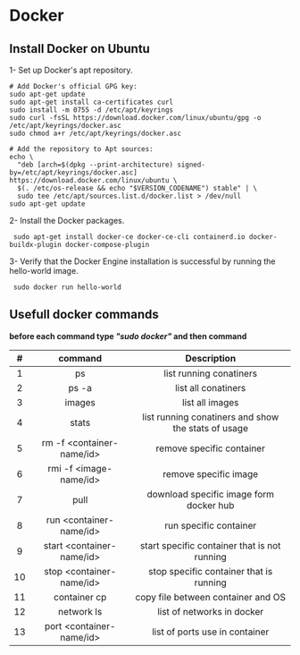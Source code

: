 # Docker

## Install Docker on Ubuntu

1- Set up Docker's apt repository.

```
# Add Docker's official GPG key:
sudo apt-get update
sudo apt-get install ca-certificates curl
sudo install -m 0755 -d /etc/apt/keyrings
sudo curl -fsSL https://download.docker.com/linux/ubuntu/gpg -o /etc/apt/keyrings/docker.asc
sudo chmod a+r /etc/apt/keyrings/docker.asc

# Add the repository to Apt sources:
echo \
  "deb [arch=$(dpkg --print-architecture) signed-by=/etc/apt/keyrings/docker.asc] https://download.docker.com/linux/ubuntu \
  $(. /etc/os-release && echo "$VERSION_CODENAME") stable" | \
  sudo tee /etc/apt/sources.list.d/docker.list > /dev/null
sudo apt-get update
```

2- Install the Docker packages.

```
 sudo apt-get install docker-ce docker-ce-cli containerd.io docker-buildx-plugin docker-compose-plugin
```
3- Verify that the Docker Engine installation is successful by running the hello-world image.

```
 sudo docker run hello-world
```
## Usefull docker commands
 
 __before each command type *"sudo docker"* and then command__

| # |command   | Description    |
| :-----: | :---: | :---: |
| 1 | ps| list running conatiners   |
| 2 | ps -a|  list all conatiners |
| 3 | images|  list all images |
| 4 | stats|  list running conatiners and show the stats of usage |
| 5 | rm -f  <container-name/id> |  remove specific container |
| 6 | rmi -f  <image-name/id> |  remove specific image |
| 7 | pull  <image-name> |  download specific image form docker hub |
| 8 | run  <container-name/id> |  run specific container |
| 9 | start  <container-name/id> |  start specific container that is not running |
| 10 | stop  <container-name/id> |   stop specific container that is running |
| 11 | container cp  <source path> <dest path> | copy file between container and OS |
| 12 | network ls | list of networks in docker |
| 13 | port <container-name/id> | list of ports use in container |


